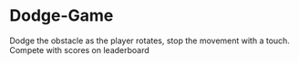 # Dodge-Game
Dodge the obstacle as the player rotates, stop the movement with a touch. Compete with scores on  leaderboard
